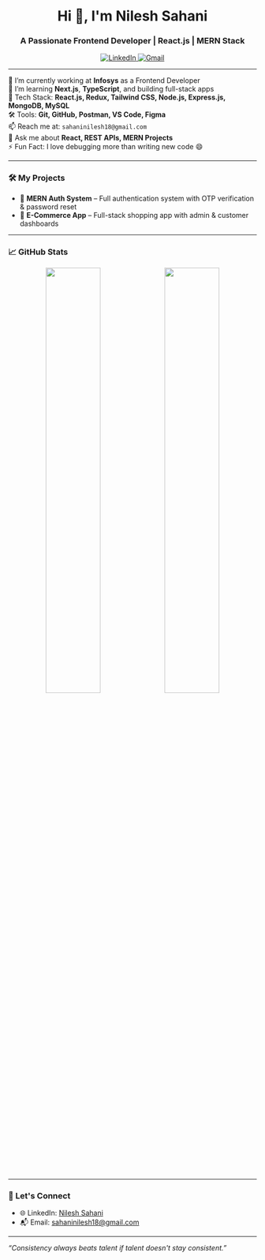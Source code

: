 <h1 align="center">Hi 👋, I'm Nilesh Sahani</h1>
<h3 align="center">A Passionate Frontend Developer | React.js | MERN Stack</h3>

<p align="center">
  <a href="https://www.linkedin.com/in/nilesh-sahani-2b2b1b227/" target="_blank">
    <img src="https://img.shields.io/badge/LinkedIn-blue?style=for-the-badge&logo=linkedin&logoColor=white" alt="LinkedIn"/>
  </a>
  <a href="mailto:nileshsahani.dev@gmail.com">
    <img src="https://img.shields.io/badge/Gmail-red?style=for-the-badge&logo=gmail&logoColor=white" alt="Gmail"/>
  </a>
</p>

---

🔭 I’m currently working at **Infosys** as a Frontend Developer  
🌱 I’m learning **Next.js**, **TypeScript**, and building full-stack apps  
💼 Tech Stack: **React.js, Redux, Tailwind CSS, Node.js, Express.js, MongoDB, MySQL**  
🛠️ Tools: **Git, GitHub, Postman, VS Code, Figma**  
📫 Reach me at: `sahaninilesh18@gmail.com`  
💬 Ask me about **React, REST APIs, MERN Projects**  
⚡ Fun Fact: I love debugging more than writing new code 😄

---

### 🛠️ My Projects

- 🔐 **MERN Auth System** – Full authentication system with OTP verification & password reset  
- 🛒 **E-Commerce App** – Full-stack shopping app with admin & customer dashboards  

---

### 📈 GitHub Stats

<p align="center">
  <img src="https://github-readme-stats.vercel.app/api?username=Sahanilesh&show_icons=true&theme=radical" width="47%" />
  <img src="https://github-readme-streak-stats.herokuapp.com?user=Sahanilesh&theme=radical&hide_border=true" width="47%" />
</p>

---

### 🤝 Let's Connect

- 🌐 LinkedIn: [Nilesh Sahani](https://www.linkedin.com/in/nilesh-sahani-2b2b1b227/)
- 📬 Email: sahaninilesh18@gmail.com

---

*“Consistency always beats talent if talent doesn't stay consistent.”*
